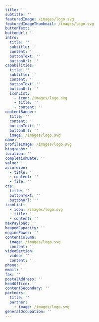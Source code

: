 ```yaml
---
title: ''
subtitle: ''
featuredImage: /images/logo.svg
featuredImageThumbnail: /images/logo.svg
buttonText: ''
buttonUrl: ''
intro:
  title: ''
  subtitle: ''
  content: ''
  buttonText: ''
  buttonUrl: ''
capabilities:
  title: ''
  subtitle: ''
  content: ''
  buttonText: ''
  buttonUrl: ''
  iconList:
    - icon: /images/logo.svg
    - title: ''
    - content: ''
contentBanner:
  title: ''
  content: ''
  buttonText: ''
  buttonUrl: ''
  image: /images/logo.svg
name: ''
profileImage: /images/logo.svg
biography: ''
location: ''
completionDate: ''
value: ''
accordion:
  - title: ''
  - content: ''
  - file: ''
cta:
  title: ''
  buttonText: ''
  buttonUrl: ''
iconList:
  - icon: /images/logo.svg
  - title: ''
  - content: ''
maxPayload: ''
heapedCapacity: ''
enginePower: ''
contentColumn:
  image: /images/logo.svg
  content: ''
videoSection:
  video: ''
  content: ''
phone: ''
email: ''
fax: ''
postalAddress: ''
headOffice: ''
contentSecondary: ''
partners:
  title: ''
  partner:
    - image: /images/logo.svg
generalOccupation: ''
---
```

